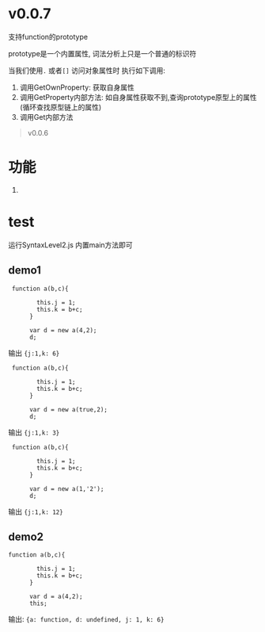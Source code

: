 # v0.0.7
支持function的prototype

prototype是一个内置属性, 词法分析上只是一个普通的标识符

当我们使用`.` 或者`[]` 访问对象属性时
执行如下调用:
1. 调用GetOwnProperty: 获取自身属性
2. 调用GetProperty内部方法: 如自身属性获取不到,查询prototype原型上的属性 (循环查找原型链上的属性)
3. 调用Get内部方法





> v0.0.6

# 功能
1.


# test
运行SyntaxLevel2.js 内置main方法即可

## demo1
```
 function a(b,c){

        this.j = 1;
        this.k = b+c;
      }

      var d = new a(4,2);
      d;
```
输出 `{j:1,k: 6}`

```
 function a(b,c){

        this.j = 1;
        this.k = b+c;
      }

      var d = new a(true,2);
      d;
```
输出 `{j:1,k: 3}`

```
 function a(b,c){

        this.j = 1;
        this.k = b+c;
      }

      var d = new a(1,'2');
      d;
```
输出 `{j:1,k: 12}`


## demo2
```
function a(b,c){

        this.j = 1;
        this.k = b+c;
      }

      var d = a(4,2);
      this;
```
输出: `{a: function, d: undefined, j: 1, k: 6}`


